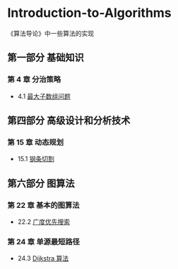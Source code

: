 # Introduction-to-Algorithms

《算法导论》中一些算法的实现

## 第一部分  基础知识

### 第 4 章  分治策略

- 4.1  [最大子数组问题](https://github.com/jinxw/Introduction-to-Algorithms/tree/master/最大子数组问题)

## 第四部分  高级设计和分析技术

### 第 15 章  动态规划

- 15.1  [钢条切割](https://github.com/jinxw/Introduction-to-Algorithms/tree/master/钢条切割)

## 第六部分  图算法

### 第 22 章  基本的图算法

- 22.2  [广度优先搜索](https://github.com/jinxw/Introduction-to-Algorithms/tree/master/广度优先搜索)

### 第 24 章  单源最短路径

- 24.3  [Dijkstra 算法](https://github.com/jinxw/Introduction-to-Algorithms/tree/master/Dijkstra%20算法)